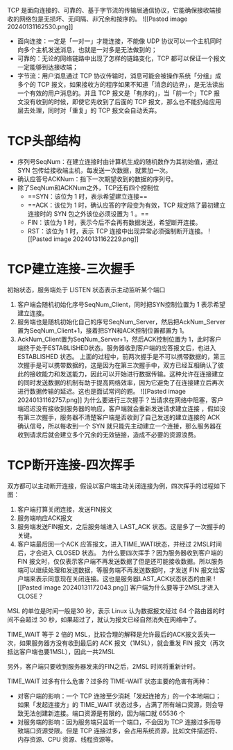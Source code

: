 TCP 是面向连接的、可靠的、基于字节流的传输层通信协议，它能确保接收端接收的网络包是无损坏、无间隔、非冗余和按序的。
![[Pasted image 20240131162530.png]]

- 面向连接：一定是「一对一」才能连接，不能像 UDP 协议可以一个主机同时向多个主机发送消息，也就是一对多是无法做到的；
- 可靠的：无论的网络链路中出现了怎样的链路变化，TCP 都可以保证一个报文一定能够到达接收端；
- 字节流：用户消息通过 TCP 协议传输时，消息可能会被操作系统「分组」成多个的 TCP 报文，如果接收方的程序如果不知道「消息的边界」，是无法读出一个有效的用户消息的。并且 TCP 报文是「有序的」，当「前一个」TCP 报文没有收到的时候，即使它先收到了后面的 TCP 报文，那么也不能扔给应用层去处理，同时对「重复」的 TCP 报文会自动丢弃。
# TCP头部结构
- 序列号SeqNum：在建立连接时由计算机生成的随机数作为其初始值，通过 SYN 包传给接收端主机，每发送一次数据，就累加一次。
- 确认应答号ACKNum：指下一次期望收到的数据的序列号。
- 除了SeqNum和ACKNum之外，TCP还有四个控制位
	- ==SYN：该位为 1 时，表示希望建立连接==
	- ==ACK：该位为 1 时，确认应答的字段变为有效，TCP 规定除了最初建立连接时的 SYN 包之外该位必须设置为 1 。==
	- FIN：该位为 1 时，表示今后不会再有数据发送，希望断开连接。
	- RST：该位为 1 时，表示 TCP 连接中出现异常必须强制断开连接。
![[Pasted image 20240131162229.png]]
# TCP建立连接-三次握手
初始状态，服务端处于 LISTEN 状态表示主动监听某个端口
1. 客户端会随机初始化序号SeqNum_Client，同时把SYN控制位置为 1 表示希望建立连接。
2. 服务端也是随机初始化自己的序号SeqNum_Server，然后把AckNum_Server置为SeqNum_Client+1，接着把SYN和ACK控制位置都置为 1。
3. AckNum_Client置为SeqNum_Server+1，然后ACK控制位置为 1，此时客户端终于处于ESTABLISHED状态。服务器收到客户端的应答报文后，也进入 ESTABLISHED 状态。
上面的过程中，前两次握手是不可以携带数据的，第三次握手是可以携带数据的，这是因为在第三次握手中，双方已经互相确认了彼此的接收能力和发送能力，因此可以开始进行数据传输。这种允许在连接建立的同时发送数据的机制有助于提高网络效率，因为它避免了在连接建立后再次进行数据传输的延迟。这也是面试常问的题。
![[Pasted image 20240131162757.png]]
为什么要进行三次握手？当请求在网络中阻塞，客户端迟迟没有接收到服务器的响应，客户端就会重新发送请求建立连接 ，假如没有第三次握手，服务器不清楚客户端是否收到了自己发送的建立连接的 ACK 确认信号，所以每收到一个 SYN 就只能先主动建立一个连接，那么服务器在收到请求后就会建立多个冗余的无效链接，造成不必要的资源浪费。
# TCP断开连接-四次挥手
双方都可以主动断开连接，假设以客户端主动关闭连接为例，四次挥手的过程如下图：
1. 客户端打算关闭连接，发送FIN报文
2. 服务端响应ACK报文
3. 服务端发送FIN报文，之后服务端进入 LAST_ACK 状态。这是多了一次握手的关键。
4. 客户端最后回一个ACK 应答报文，进入TIME_WATI状态，并经过 2MSL时间后，才会进入 CLOSED 状态。
为什么要四次挥手？因为服务器收到客户端的 FIN 报文时，仅仅表示客户端不再发送数据了但是还可能接收数据。所以服务端可以继续处理和发送数据，等服务端不再发送数据时，才发送 FIN 报文给客户端来表示同意现在关闭连接。这也是服务器LAST_ACK状态状态的由来
![[Pasted image 20240131172043.png]]
客户端为什么要等于2MSL才进入CLOSE？

MSL 的单位是时间一般是30 秒，表示 Linux 认为数据报文经过 64 个路由器的时间不会超过 30 秒，如果超过了，就认为报文已经自然消失在网络中了。

TIME_WAIT 等于 2 倍的 MSL，比较合理的解释是允许最后的ACK报文丢失一次，如果服务器方没有收到最后的 ACK 报文（1MSL），就会重发 FIN 报文（再次抵达客户端也要1MSL），因此一共2MSL

另外，客户端只要收到服务器发来的FIN之后，2MSL 时间将重新计时。


TIME_WAIT 过多有什么危害？过多的 TIME-WAIT 状态主要的危害有两种：
- 对客户端的影响：一个 TCP 连接至少消耗「发起连接方」的一个本地端口；如果「发起连接方」的 TIME_WAIT 状态过多，占满了所有端口资源，则会导致无法创建新连接。端口资源是有限的，因为端口就 65536 个
- 对服务端的影响：因为服务端只监听一个端口，不会因为 TCP 连接过多而导致端口资源受限。但是 TCP 连接过多，会占用系统资源，比如文件描述符、内存资源、CPU 资源、线程资源等。


